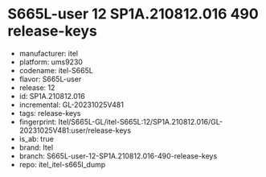 # S665L-user 12 SP1A.210812.016 490 release-keys
- manufacturer: itel
- platform: ums9230
- codename: itel-S665L
- flavor: S665L-user
- release: 12
- id: SP1A.210812.016
- incremental: GL-20231025V481
- tags: release-keys
- fingerprint: Itel/S665L-GL/itel-S665L:12/SP1A.210812.016/GL-20231025V481:user/release-keys
- is_ab: true
- brand: Itel
- branch: S665L-user-12-SP1A.210812.016-490-release-keys
- repo: itel_itel-s665l_dump
